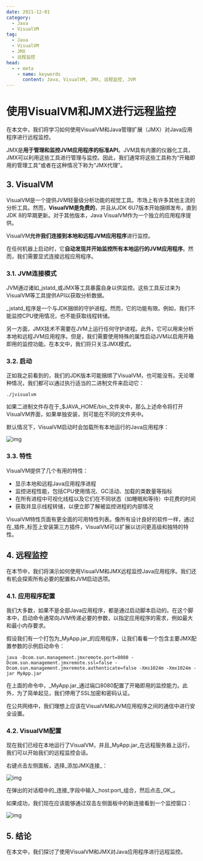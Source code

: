 ```yaml
---
date: 2021-12-01
category:
  - Java
  - VisualVM
tag:
  - Java
  - VisualVM
  - JMX
  - 远程监控
head:
  - - meta
    - name: keywords
      content: Java, VisualVM, JMX, 远程监控, JVM
---
```


# 使用VisualVM和JMX进行远程监控

在本文中，我们将学习如何使用VisualVM和Java管理扩展（JMX）对Java应用程序进行远程监控。

JMX是**用于管理和监控JVM应用程序的标准API**。JVM具有内置的仪器化工具，JMX可以利用这些工具进行管理与监控。因此，我们通常将这些工具称为“开箱即用的管理工具”或者在这种情况下称为“JMX代理”。

## 3. VisualVM

VisualVM是一个提供JVM轻量级分析功能的视觉工具。市场上有许多其他主流的分析工具。然而，**VisualVM是免费的**，并且从JDK 6U7版本开始捆绑发布，直到JDK 8的早期更新。对于其他版本，Java VisualVM作为一个独立的应用程序提供。

VisualVM**允许我们连接到本地和远程JVM应用程序**进行监控。

在任何机器上启动时，它**自动发现并开始监控所有本地运行的JVM应用程序**。然而，我们需要显式连接远程应用程序。

### 3.1. JVM连接模式

JVM通过诸如_jstatd_或JMX等工具暴露自身以供监控。这些工具反过来为VisualVM等工具提供API以获取分析数据。

_jstatd_程序是一个与JDK捆绑的守护进程。然而，它的功能有限。例如，我们不能监控CPU使用情况，也不能获取线程转储。

另一方面，JMX技术不需要在JVM上运行任何守护进程。此外，它可以用来分析本地和远程JVM应用程序。但是，我们需要使用特殊的属性启动JVM以启用开箱即用的监控功能。在本文中，我们将只关注JMX模式。

### **3.2. 启动**

正如我之前看到的，我们的JDK版本可能捆绑了VisualVM，也可能没有。无论哪种情况，我们都可以通过执行适当的二进制文件来启动它：

```
./jvisualvm
```

如果二进制文件存在于_$JAVA_HOME/bin_文件夹中，那么上述命令将打开VisualVM界面，如果单独安装，则可能在不同的文件夹中。

默认情况下，VisualVM启动时会加载所有本地运行的Java应用程序：

![img](https://www.baeldung.com/wp-content/uploads/2021/12/visualvm-launch.png)

### **3.3. 特性**

VisualVM提供了几个有用的特性：

- 显示本地和远程Java应用程序进程
- 监控进程性能，包括CPU使用情况、GC活动、加载的类数量等指标
- 在所有进程中可视化线程以及它们在不同状态（如睡眠和等待）中花费的时间
- 获取并显示线程转储，以便立即了解被监控进程的内部情况

VisualVM特性页面有更全面的可用特性列表。像所有设计良好的软件一样，通过在_插件_标签上安装第三方插件，VisualVM可以扩展以访问更高级和独特的特性。

## **4. 远程监控**

在本节中，我们将演示如何使用VisualVM和JMX远程监控Java应用程序。我们还有机会探索所有必要的配置和JVM启动选项。

### **4.1. 应用程序配置**

我们大多数，如果不是全部Java应用程序，都是通过启动脚本启动的。在这个脚本中，启动命令通常向JVM传递必要的参数，以指定应用程序的需求，例如最大和最小内存要求。

假设我们有一个打包为_MyApp.jar_的应用程序，让我们看看一个包含主要JMX配置参数的示例启动命令：

```
java -Dcom.sun.management.jmxremote.port=8080 -Dcom.sun.management.jmxremote.ssl=false -Dcom.sun.management.jmxremote.authenticate=false -Xms1024m -Xmx1024m -jar MyApp.jar
```

在上面的命令中，_MyApp.jar_通过端口8080配置了开箱即用的监控能力。此外，为了简单起见，我们停用了SSL加密和密码认证。

在公共网络中，我们理想上应该在VisualVM和JVM应用程序之间的通信中进行安全设置。

### **4.2. VisualVM配置**

现在我们已经在本地运行了VisualVM，并且_MyApp.jar_在远程服务器上运行，我们可以开始我们的远程监控会话。

右键点击左侧面板，选择_添加JMX连接_：

![img](https://www.baeldung.com/wp-content/uploads/2021/12/visualvm-jmx-connection.png)

在弹出的对话框中的_连接_字段中输入_host:port_组合，然后点击_OK_。

如果成功，我们现在应该能够通过双击左侧面板中的新连接看到一个监控窗口：

![img](https://www.baeldung.com/wp-content/uploads/2021/12/visualvm-remote-monitor.png)

## **5. 结论**

在本文中，我们探讨了使用VisualVM和JMX对Java应用程序进行远程监控。